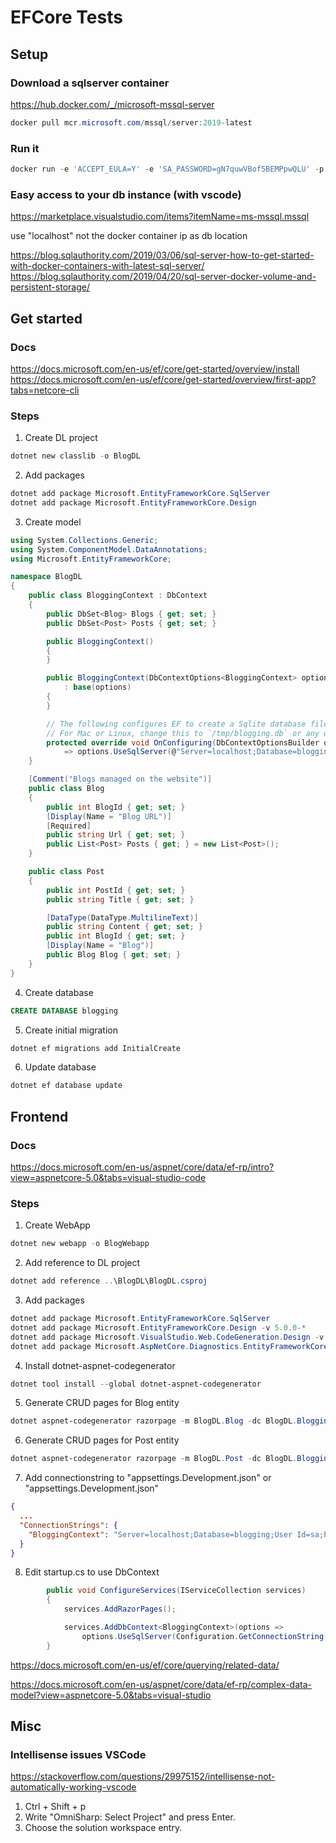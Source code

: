 # EFCore Tests

## Setup

### Download a sqlserver container
https://hub.docker.com/_/microsoft-mssql-server

```powershell
docker pull mcr.microsoft.com/mssql/server:2019-latest
````
### Run it
```powershell
docker run -e 'ACCEPT_EULA=Y' -e 'SA_PASSWORD=gN7quwVBof5BEMPpwQLU' -p 1433:1433 -v G:\Projects\Dotnet\EFCore:/sql -d mcr.microsoft.com/mssql/server:2019-latest
```

### Easy access to your db instance (with vscode)
https://marketplace.visualstudio.com/items?itemName=ms-mssql.mssql

use "localhost" not the docker container ip as db location

https://blog.sqlauthority.com/2019/03/06/sql-server-how-to-get-started-with-docker-containers-with-latest-sql-server/
https://blog.sqlauthority.com/2019/04/20/sql-server-docker-volume-and-persistent-storage/

## Get started

### Docs
https://docs.microsoft.com/en-us/ef/core/get-started/overview/install
https://docs.microsoft.com/en-us/ef/core/get-started/overview/first-app?tabs=netcore-cli

### Steps
1. Create DL project
```powershell
dotnet new classlib -o BlogDL 
```
2. Add packages
```powershell
dotnet add package Microsoft.EntityFrameworkCore.SqlServer
dotnet add package Microsoft.EntityFrameworkCore.Design
```
3. Create model
```csharp
using System.Collections.Generic;
using System.ComponentModel.DataAnnotations;
using Microsoft.EntityFrameworkCore;

namespace BlogDL
{
    public class BloggingContext : DbContext
    {
        public DbSet<Blog> Blogs { get; set; }
        public DbSet<Post> Posts { get; set; }

        public BloggingContext()
        {
        }

        public BloggingContext(DbContextOptions<BloggingContext> options) 
            : base(options)
        {
        }

        // The following configures EF to create a Sqlite database file as `C:\blogging.db`.
        // For Mac or Linux, change this to `/tmp/blogging.db` or any other absolute path.
        protected override void OnConfiguring(DbContextOptionsBuilder options)
            => options.UseSqlServer(@"Server=localhost;Database=blogging;User Id=sa;Password=gN7quwVBof5BEMPpwQLU;");
    }

    [Comment("Blogs managed on the website")]
    public class Blog
    {
        public int BlogId { get; set; }
        [Display(Name = "Blog URL")]
        [Required]
        public string Url { get; set; }
        public List<Post> Posts { get; } = new List<Post>();
    }

    public class Post
    {
        public int PostId { get; set; }
        public string Title { get; set; }

        [DataType(DataType.MultilineText)]
        public string Content { get; set; }
        public int BlogId { get; set; }
        [Display(Name = "Blog")]
        public Blog Blog { get; set; }
    }
}
```
4. Create database 
```sql
CREATE DATABASE blogging
```
5. Create initial migration
```powershell
dotnet ef migrations add InitialCreate
```
6. Update database
```powershell
dotnet ef database update
```

## Frontend
### Docs
https://docs.microsoft.com/en-us/aspnet/core/data/ef-rp/intro?view=aspnetcore-5.0&tabs=visual-studio-code
### Steps
1. Create WebApp
```powershell
dotnet new webapp -o BlogWebapp
```
2. Add reference to DL project
```powershell
dotnet add reference ..\BlogDL\BlogDL.csproj
```
3. Add packages
```powershell
dotnet add package Microsoft.EntityFrameworkCore.SqlServer
dotnet add package Microsoft.EntityFrameworkCore.Design -v 5.0.0-*
dotnet add package Microsoft.VisualStudio.Web.CodeGeneration.Design -v 5.0.0-*
dotnet add package Microsoft.AspNetCore.Diagnostics.EntityFrameworkCore -v 5.0.0-* 
```
4. Install dotnet-aspnet-codegenerator
```powershell
dotnet tool install --global dotnet-aspnet-codegenerator
```
5. Generate CRUD pages for Blog entity
```powershell
dotnet aspnet-codegenerator razorpage -m BlogDL.Blog -dc BlogDL.BloggingContext -udl -outDir Pages\Blogs
```
6. Generate CRUD pages for Post entity
```powershell
dotnet aspnet-codegenerator razorpage -m BlogDL.Post -dc BlogDL.BloggingContext -udl -outDir Pages\BlogPosts
```
7. Add connectionstring to "appsettings.Development.json" or "appsettings.Development.json"
```json
{
  ...
  "ConnectionStrings": {
    "BloggingContext": "Server=localhost;Database=blogging;User Id=sa;Password=gN7quwVBof5BEMPpwQLU;"
  }
}
```
8. Edit startup.cs to use DbContext
```csharp
        public void ConfigureServices(IServiceCollection services)
        {
            services.AddRazorPages();

            services.AddDbContext<BloggingContext>(options =>
                options.UseSqlServer(Configuration.GetConnectionString("BloggingContext")));
        }

```

https://docs.microsoft.com/en-us/ef/core/querying/related-data/


https://docs.microsoft.com/en-us/aspnet/core/data/ef-rp/complex-data-model?view=aspnetcore-5.0&tabs=visual-studio

## Misc
### Intellisense issues VSCode
https://stackoverflow.com/questions/29975152/intellisense-not-automatically-working-vscode

1. Ctrl + Shift + p
2. Write "OmniSharp: Select Project" and press Enter.
3. Choose the solution workspace entry.